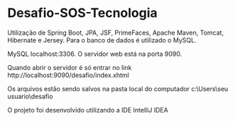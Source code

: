 # Desafio-SOS-Tecnologia

Utilização de Spring Boot, JPA, JSF, PrimeFaces, Apache Maven, Tomcat, Hibernate e Jersey.
Para o banco de dados é utilizado o MySQL.

MySQL localhost:3306.
O servidor web está na porta 9090.

Quando abrir o servidor é só entrar no link http://localhost:9090/desafio/index.xhtml

Os arquivos estão sendo salvos na pasta local do computador c:\Users\seu usuario\desafio

O projeto foi desenvolvido utilizando a IDE IntelliJ IDEA





